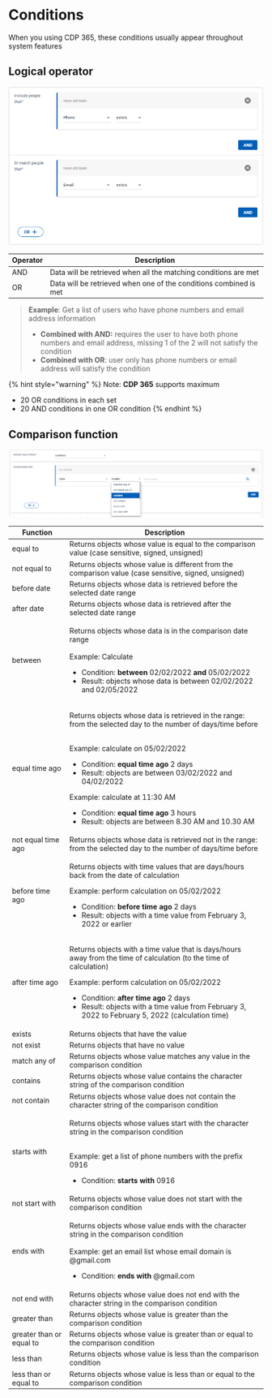 # Conditions

When you using CDP 365, these conditions usually appear throughout system features

## Logical operator&#x20;

![](<../.gitbook/assets/image (2539).png>)

| Operator | Description                                                       |
| -------- | ----------------------------------------------------------------- |
| AND      | Data will be retrieved when all the matching conditions are met   |
| OR       | Data will be retrieved when one of the conditions combined is met |

> **Example**: Get a list of users who have phone numbers and email address information  &#x20;
>
> * **Combined with AND:** requires the user to have both phone numbers and email address, missing 1 of the 2 will not satisfy the condition
> * **Combined with OR**: user only has phone numbers or email address will satisfy the condition&#x20;

{% hint style="warning" %}
Note: **CDP 365** supports maximum&#x20;

* 20 OR conditions in each set
* 20 AND conditions in one OR condition
{% endhint %}

## Comparison function&#x20;



![](<../.gitbook/assets/image (2349).png>)

| Function                 | Description                                                                                                                                                                                                                                                                                                                                                                                                                                                                                                                                                                                                                                           |
| ------------------------ | ----------------------------------------------------------------------------------------------------------------------------------------------------------------------------------------------------------------------------------------------------------------------------------------------------------------------------------------------------------------------------------------------------------------------------------------------------------------------------------------------------------------------------------------------------------------------------------------------------------------------------------------------------- |
| equal to                 | Returns objects whose value is equal to the comparison value (case sensitive, signed, unsigned)                                                                                                                                                                                                                                                                                                                                                                                                                                                                                                                                                       |
| not equal to             | Returns objects whose value is different from the comparison value (case sensitive, signed, unsigned)                                                                                                                                                                                                                                                                                                                                                                                                                                                                                                                                                 |
| before date              | Returns objects whose data is retrieved before the selected date range                                                                                                                                                                                                                                                                                                                                                                                                                                                                                                                                                                                |
| after date               | Returns objects whose data is retrieved after the selected date range                                                                                                                                                                                                                                                                                                                                                                                                                                                                                                                                                                                 |
| between                  | <p>Returns objects whose data is in the comparison date range<br><br>Example: Calculate</p><ul><li>Condition: <strong>between</strong> 02/02/2022 <strong>and</strong> 05/02/2022</li><li>Result: objects whose data is between 02/02/2022 and 02/05/2022</li></ul>                                                                                                                                                                                                                                                                                                                                                                                   |
| equal time ago           | <p></p><p>Returns objects whose data is retrieved in the range: from the selected day to the number of days/time before</p><p><br>Example: calculate on 05/02/2022</p><ul><li>Condition: <strong>equal time ago</strong> 2 days</li><li>Result: objects are between 03/02/2022 and 04/02/2022</li></ul><p>Example: calculate at 11:30 AM</p><ul><li>Condition: <strong>equal time ago</strong> 3 hours</li><li>Result: objects are between 8.30 AM and 10.30 AM</li></ul>                                                                                                                                                                             |
| not equal time ago       | Returns objects whose data is retrieved not in the range: from the selected day to the number of days/time before                                                                                                                                                                                                                                                                                                                                                                                                                                                                                                                                     |
| before time ago          | <p>Returns objects with time values ​​that are days/hours back from the date of calculation<br></p><p>Example: perform calculation on 05/02/2022</p><ul><li>Condition: <strong>before time ago</strong> 2 days</li><li>Result: objects with a time value from February 3, 2022 or earlier</li></ul>                                                                                                                                                                                                                                                                                                                                                   |
| after time ago           | <p>Returns objects with a time value that is days/hours away from the time of calculation (to the time of calculation)</p><p></p><p>Example: perform calculation on 05/02/2022</p><ul><li>Condition: <strong>after time ago</strong> 2 days</li><li>Result: objects with a time value from February 3, 2022 to February 5, 2022 (calculation time)                                                                                                                                                                                                                                                                                         </li></ul> |
| exists                   | Returns objects that have the value                                                                                                                                                                                                                                                                                                                                                                                                                                                                                                                                                                                                                   |
| not exist                | Returns objects that have no value                                                                                                                                                                                                                                                                                                                                                                                                                                                                                                                                                                                                                    |
| match any of             | Returns objects whose value matches any value in the comparison condition                                                                                                                                                                                                                                                                                                                                                                                                                                                                                                                                                                             |
| contains                 | Returns objects whose value contains the character string of the comparison condition                                                                                                                                                                                                                                                                                                                                                                                                                                                                                                                                                                 |
| not contain              | Returns objects whose value does not contain the character string of the comparison condition                                                                                                                                                                                                                                                                                                                                                                                                                                                                                                                                                         |
| starts with              | <p>Returns objects whose values ​​start with the character string in the comparison condition</p><p><br>Example: get a list of phone numbers with the prefix 0916</p><ul><li>Condition: <strong>starts with</strong> 0916</li></ul>                                                                                                                                                                                                                                                                                                                                                                                                                   |
| not start with           | Returns objects whose value does not start with the comparison condition                                                                                                                                                                                                                                                                                                                                                                                                                                                                                                                                                                              |
| ends with                | <p>Returns objects whose value ends with the character string in the comparison condition<br><br>Example: get an email list whose email domain is @gmail.com</p><ul><li>Condition: <strong>ends with</strong> @gmail.com</li></ul>                                                                                                                                                                                                                                                                                                                                                                                                                    |
| not end with             | Returns objects whose value does not end with the character string in the comparison condition                                                                                                                                                                                                                                                                                                                                                                                                                                                                                                                                                        |
| greater than             | Returns objects whose value is greater than the comparison condition                                                                                                                                                                                                                                                                                                                                                                                                                                                                                                                                                                                  |
| greater than or equal to | Returns objects whose value is greater than or equal to the comparison condition                                                                                                                                                                                                                                                                                                                                                                                                                                                                                                                                                                      |
| less than                | Returns objects whose value is less than the comparison condition                                                                                                                                                                                                                                                                                                                                                                                                                                                                                                                                                                                     |
| less than or equal to    | Returns objects whose value is less than or equal to the comparison condition                                                                                                                                                                                                                                                                                                                                                                                                                                                                                                                                                                         |

